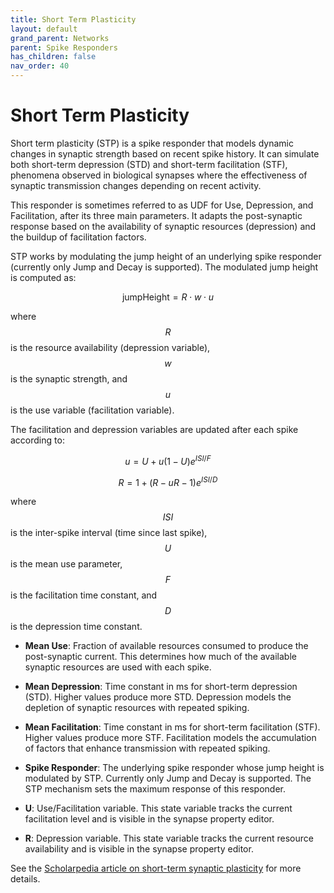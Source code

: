 ```yaml
---
title: Short Term Plasticity
layout: default
grand_parent: Networks
parent: Spike Responders
has_children: false
nav_order: 40
---
```


# Short Term Plasticity

Short term plasticity (STP) is a spike responder that models dynamic changes in synaptic strength based on recent spike history. It can simulate both short-term depression (STD) and short-term facilitation (STF), phenomena observed in biological synapses where the effectiveness of synaptic transmission changes depending on recent activity.

This responder is sometimes referred to as UDF for Use, Depression, and Facilitation, after its three main parameters. It adapts the post-synaptic response based on the availability of synaptic resources (depression) and the buildup of facilitation factors.

STP works by modulating the jump height of an underlying spike responder (currently only Jump and Decay is supported). The modulated jump height is computed as:

$$
\text{jumpHeight} = R \cdot w \cdot u
$$

where $$R$$ is the resource availability (depression variable), $$w$$ is the synaptic strength, and $$u$$ is the use variable (facilitation variable).

The facilitation and depression variables are updated after each spike according to:

$$
u = U + u(1-U)e^{ISI/F}
$$

$$
R = 1 + (R - uR - 1)e^{ISI/D}
$$

where $$ISI$$ is the inter-spike interval (time since last spike), $$U$$ is the mean use parameter, $$F$$ is the facilitation time constant, and $$D$$ is the depression time constant.

- **Mean Use**: Fraction of available resources consumed to produce the post-synaptic current. This determines how much of the available synaptic resources are used with each spike.

- **Mean Depression**: Time constant in ms for short-term depression (STD). Higher values produce more STD. Depression models the depletion of synaptic resources with repeated spiking.

- **Mean Facilitation**: Time constant in ms for short-term facilitation (STF). Higher values produce more STF. Facilitation models the accumulation of factors that enhance transmission with repeated spiking.

- **Spike Responder**: The underlying spike responder whose jump height is modulated by STP. Currently only Jump and Decay is supported. The STP mechanism sets the maximum response of this responder.

- **U**: Use/Facilitation variable. This state variable tracks the current facilitation level and is visible in the synapse property editor.

- **R**: Depression variable. This state variable tracks the current resource availability and is visible in the synapse property editor.

See the [Scholarpedia article on short-term synaptic plasticity](http://www.scholarpedia.org/article/Short-term_synaptic_plasticity) for more details.